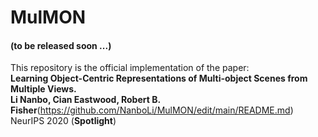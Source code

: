 # MulMON

#### (to be released soon ...)

This repository is the official implementation of the paper:  
**Learning Object-Centric Representations of Multi-object Scenes from Multiple Views.  
Li Nanbo, Cian Eastwood, Robert B. Fisher**(https://github.com/NanboLi/MulMON/edit/main/README.md)  
NeurIPS 2020 (**Spotlight**)
